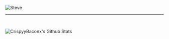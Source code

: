 ![Steve](https://media.discordapp.net/attachments/663184876886949908/980932905209577502/Screenshot_2022-05-30_163025-removebg-preview.png)

---

<br />

![CrispyyBaconx's Github Stats](https://github-readme-stats.vercel.app/api?username=crispyybaconx&show_icons=true&theme=tokyonight&border_color=5400c9&border_radius=20&custom_title=CrispyyBaconx%27s%20Github%20Stats&include_all_commits=true&bg_color=35,1a1b27,252742)
